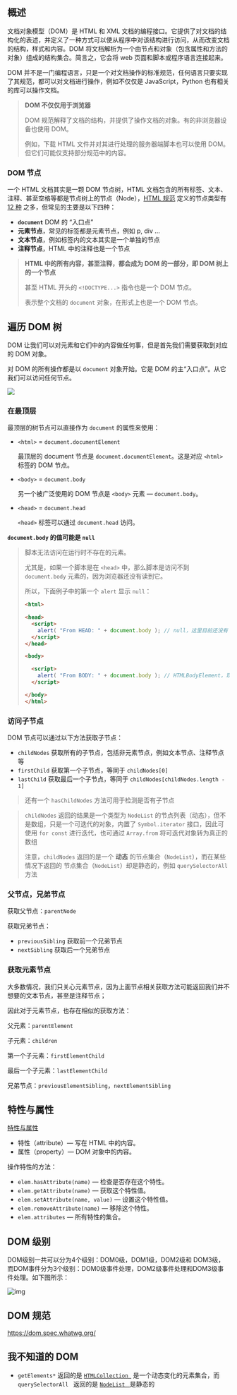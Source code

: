 ## 概述

文档对象模型（DOM）是 HTML 和 XML 文档的编程接口。它提供了对文档的结构化的表述，并定义了一种方式可以使从程序中对该结构进行访问，从而改变文档的结构，样式和内容。DOM 将文档解析为一个由节点和对象（包含属性和方法的对象）组成的结构集合。简言之，它会将 web 页面和脚本或程序语言连接起来。



DOM 并不是一门编程语言，只是一个对文档操作的标准规范，任何语言只要实现了其规范，都可以对文档进行操作，例如不仅仅是 JavaScript，Python 也有相关的库可以操作文档。



> **DOM 不仅仅用于浏览器**
>
> DOM 规范解释了文档的结构，并提供了操作文档的对象。有的非浏览器设备也使用 DOM。
>
> 例如，下载 HTML 文件并对其进行处理的服务器端脚本也可以使用 DOM。但它们可能仅支持部分规范中的内容。



### DOM 节点

一个 HTML 文档其实是一颗 DOM 节点树，HTML 文档包含的所有标签、文本、注释、甚至空格等都是节点树上的节点（Node），[HTML 规范](https://dom.spec.whatwg.org) 定义的节点类型有 [12 种](https://dom.spec.whatwg.org/#node) 之多，但常见的主要是以下四种：

- **`document`**  DOM 的 “入口点”
- **元素节点**，常见的标签都是元素节点，例如 p, div ...
- **文本节点**，例如标签内的文本其实是一个单独的节点
- **注释节点**，HTML 中的注释也是一个节点

> **HTML 中的所有内容，甚至注释，都会成为 DOM 的一部分，即 DOM 树上的一个节点**
>
> 甚至 HTML 开头的 `<!DOCTYPE...>` 指令也是一个 DOM 节点。
>
> 表示整个文档的 `document` 对象，在形式上也是一个 DOM 节点。



## 遍历 DOM 树

DOM 让我们可以对元素和它们中的内容做任何事，但是首先我们需要获取到对应的 DOM 对象。

对 DOM 的所有操作都是以 `document` 对象开始。它是 DOM 的主“入口点”。从它我们可以访问任何节点。

![](https://zh.javascript.info/article/dom-navigation/dom-links.svg)

### 在最顶层

最顶层的树节点可以直接作为 `document` 的属性来使用：

- `<html>` = `document.documentElement`

  最顶层的 document 节点是 `document.documentElement`。这是对应 `<html>` 标签的 DOM 节点。

- `<body>` = `document.body`

  另一个被广泛使用的 DOM 节点是 `<body>` 元素 — `document.body`。

- `<head>` = `document.head`

  `<head>` 标签可以通过 `document.head` 访问。

  

**`document.body`  的值可能是 `null`**

> 脚本无法访问在运行时不存在的元素。
>
> 尤其是，如果一个脚本是在 `<head>` 中，那么脚本是访问不到 `document.body` 元素的，因为浏览器还没有读到它。
>
> 所以，下面例子中的第一个 `alert` 显示 `null`：
>
> ```html
> <html>
> 
> <head>
>   <script>
>     alert( "From HEAD: " + document.body ); // null，这里目前还没有 <body>
>   </script>
> </head>
> 
> <body>
> 
>   <script>
>     alert( "From BODY: " + document.body ); // HTMLBodyElement，现在存在了
>   </script>
> 
> </body>
> </html>
> ```



### 访问子节点

DOM 节点可以通过以下方法获取子节点：

- `childNodes` 获取所有的子节点，包括非元素节点，例如文本节点、注释节点等
- `firstChild` 获取第一个子节点，等同于 `childNodes[0]`
- `lastChild` 获取最后一个子节点，等同于 `childNodes[childNodes.length - 1]`

> 还有一个 `hasChildNodes` 方法可用于检测是否有子节点

> `childNodes`  返回的结果是一个类型为 `NodeList` 的节点列表（动态），但不是数组，只是一个可迭代的对象，内置了 `Symbol.iterator` 接口，因此可使用 `for const` 进行迭代，也可通过 `Array.from` 将可迭代对象转为真正的数组
>
> 注意，`childNodes` 返回的是一个 **动态** 的节点集合（`NodeList`），而在某些情况下返回的 节点集合（`NodeList`）却是静态的，例如 `querySelectorAll` 方法



### 父节点，兄弟节点

获取父节点：`parentNode`

获取兄弟节点：

- `previousSibling` 获取前一个兄弟节点
- `nextSibling` 获取后一个兄弟节点



### 获取元素节点

大多数情况，我们只关心元素节点，因为上面节点相关获取方法可能返回我们并不想要的文本节点，甚至是注释节点；

因此对于元素节点，也存在相似的获取方法：

父元素：`parentElement`

子元素：`children`

第一个子元素：`firstElementChild`

最后一个子元素：`lastElementChild`

兄弟节点：`previousElementSibling`，`nextElementSibling`



## 特性与属性

[特性与属性](https://zh.javascript.info/dom-attributes-and-properties)

- 特性（attribute）— 写在 HTML 中的内容。
- 属性（property）— DOM 对象中的内容。

操作特性的方法：

- `elem.hasAttribute(name)` — 检查是否存在这个特性。
- `elem.getAttribute(name)` — 获取这个特性值。
- `elem.setAttribute(name, value)` — 设置这个特性值。
- `elem.removeAttribute(name)` — 移除这个特性。
- `elem.attributes` — 所有特性的集合。



## DOM 级别

DOM级别一共可以分为4个级别：DOM0级，DOM1级，DOM2级和 DOM3级，而DOM事件分为3个级别：DOM0级事件处理，DOM2级事件处理和DOM3级事件处理。如下图所示：

![img](https://lc-api-gold-cdn.xitu.io/2c5c37e4682cda489798?imageView2/0/w/1280/h/960/format/webp/ignore-error/1)



## DOM 规范

https://dom.spec.whatwg.org/



## 我不知道的 DOM

- `getElements*` 返回的是 [`HTMLCollection `](https://developer.mozilla.org/zh-CN/docs/Web/API/HTMLCollection) 是一个动态变化的元素集合，而 `querySelectorAll ` 返回的是 [`NodeList ` ](https://developer.mozilla.org/zh-CN/docs/Web/API/NodeList)是静态的